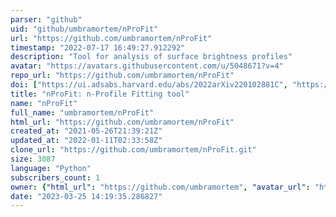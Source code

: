 ```yaml
---
parser: "github"
uid: "github/umbramortem/nProFit"
url: "https://github.com/umbramortem/nProFit"
timestamp: "2022-07-17 16:49:27.912292"
description: "Tool for analysis of surface brightness profiles"
avatar: "https://avatars.githubusercontent.com/u/5048671?v=4"
repo_url: "https://github.com/umbramortem/nProFit"
doi: ["https://ui.adsabs.harvard.edu/abs/2022arXiv220102881C", "https://ui.adsabs.harvard.edu/abs/2022ascl.soft01014C/abstract"]
title: "nProFit: n-Profile Fitting tool"
name: "nProFit"
full_name: "umbramortem/nProFit"
html_url: "https://github.com/umbramortem/nProFit"
created_at: "2021-05-26T21:39:21Z"
updated_at: "2022-01-11T02:33:58Z"
clone_url: "https://github.com/umbramortem/nProFit.git"
size: 3087
language: "Python"
subscribers_count: 1
owner: {"html_url": "https://github.com/umbramortem", "avatar_url": "https://avatars.githubusercontent.com/u/5048671?v=4", "login": "umbramortem", "type": "User"}
date: "2023-03-25 14:19:35.286827"
---
```

